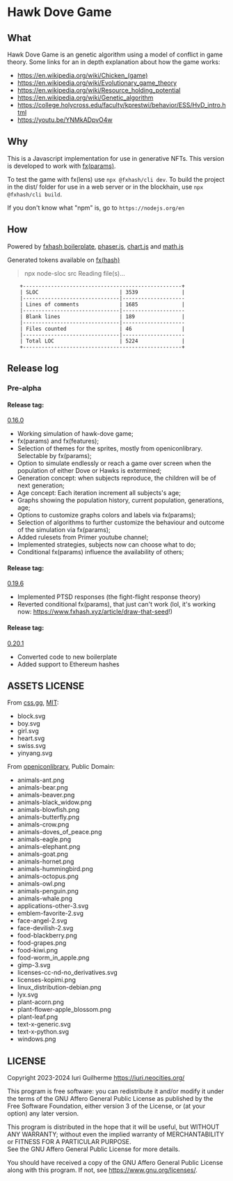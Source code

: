 Hawk Dove Game
===

What
---

Hawk Dove Game is an genetic algorithm using a model of conflict in game 
theory. Some links for an in depth explanation about how the game works:  

* <https://en.wikipedia.org/wiki/Chicken_(game)>
* <https://en.wikipedia.org/wiki/Evolutionary_game_theory>
* <https://en.wikipedia.org/wiki/Resource_holding_potential>
* <https://en.wikipedia.org/wiki/Genetic_algorithm>
* <https://college.holycross.edu/faculty/kprestwi/behavior/ESS/HvD_intro.html>
* <https://youtu.be/YNMkADpvO4w>

Why
---

This is a Javascript implementation for use in generative NFTs. This 
version is developed to work with 
[fx(params)](https://www.fxhash.xyz/doc/collect/fxparams-mint-tickets).  

To test the game with fx(lens) use `npx @fxhash/cli dev`. To build 
the project in the dist/ folder for use in a web server or in the 
blockhain, use `npx @fxhash/cli build`.  

If you don't know what "npm" is, go to `https://nodejs.org/en`  

How
---

Powered by 
[fxhash boilerplate](https://github.com/fxhash/fxhash-boilerplate), 
[phaser.js](https://phaser.io), [chart.js](https://chartjs.org) and 
[math.js](https://mathjs.org)  

Generated tokens available on 
[fx(hash)](https://www.fxhash.xyz/u/Iuri%20Guilherme)  

> npx node-sloc src
Reading file(s)...
```
    +---------------------------------------------------+
    | SLOC                          | 3539              |
    |-------------------------------|--------------------
    | Lines of comments             | 1685              |
    |-------------------------------|--------------------
    | Blank lines                   | 189               |
    |-------------------------------|--------------------
    | Files counted                 | 46                |
    |-------------------------------|--------------------
    | Total LOC                     | 5224              |
    +---------------------------------------------------+
```

Release log
---

### Pre-alpha

#### Release tag: 
[0.16.0](https://github.com/iuriguilherme/hawk-dove-game/releases/tag/0.16.0)  

* Working simulation of hawk-dove game;  
* fx(params) and fx(features);  
* Selection of themes for the sprites, mostly from openiconlibrary. Selectable 
by fx(params);  
* Option to simulate endlessly or reach a game over screen when the population 
of either Dove or Hawks is extermined;  
* Generation concept: when subjects reproduce, the children will be of next 
generation;
* Age concept: Each iteration increment all subjects's age;  
* Graphs showing the population history, current population, generations, age;  
* Options to customize graphs colors and labels via fx(params);  
* Selection of algorithms to further customize the behaviour and outcome of the 
simulation via fx(params);  
* Added rulesets from Primer youtube channel;  
* Implemented strategies, subjects now can choose what to do;  
* Conditional fx(params) influence the availability of others;  

#### Release tag: 
[0.19.6](https://github.com/iuriguilherme/hawk-dove-game/releases/tag/0.19.6)  

* Implemented PTSD responses (the fight-flight response theory)  
* Reverted conditional fx(params), that just can't work (lol, it's 
working now: https://www.fxhash.xyz/article/draw-that-seed!)  

#### Release tag: 
[0.20.1](https://github.com/iuriguilherme/hawk-dove-game/releases/tag/0.20.1)  

* Converted code to new boilerplate  
* Added support to Ethereum hashes  

ASSETS LICENSE
---

From [css.gg](https://css.gg), [MIT](https://css.gg/doc/licence):  

* block.svg
* boy.svg
* girl.svg
* heart.svg
* swiss.svg
* yinyang.svg

From 
[openiconlibrary](https://sourceforge.net/projects/openiconlibrary/), 
Public Domain:  

* animals-ant.png
* animals-bear.png
* animals-beaver.png
* animals-black_widow.png
* animals-blowfish.png
* animals-butterfly.png
* animals-crow.png
* animals-doves_of_peace.png
* animals-eagle.png
* animals-elephant.png
* animals-goat.png
* animals-hornet.png
* animals-hummingbird.png
* animals-octopus.png
* animals-owl.png
* animals-penguin.png
* animals-whale.png
* applications-other-3.svg
* emblem-favorite-2.svg
* face-angel-2.svg
* face-devilish-2.svg
* food-blackberry.png
* food-grapes.png
* food-kiwi.png
* food-worm_in_apple.png
* gimp-3.svg
* licenses-cc-nd-no_derivatives.svg
* licenses-kopimi.png
* linux_distribution-debian.png
* lyx.svg
* plant-acorn.png
* plant-flower-apple_blossom.png
* plant-leaf.png
* text-x-generic.svg
* text-x-python.svg
* windows.png

LICENSE
---

Copyright 2023-2024 Iuri Guilherme <https://iuri.neocities.org/>  

This program is free software: you can redistribute it and/or modify it under 
the terms of the GNU Affero General Public License as published by the Free 
Software Foundation, either version 3 of the License, or (at your option) any 
later version.  

This program is distributed in the hope that it will be useful, but WITHOUT ANY 
WARRANTY; without even the implied warranty of MERCHANTABILITY or FITNESS FOR A 
PARTICULAR PURPOSE.  
See the GNU Affero General Public License for more details.  

You should have received a copy of the GNU Affero General Public License along 
with this program.  If not, see <https://www.gnu.org/licenses/>.  
